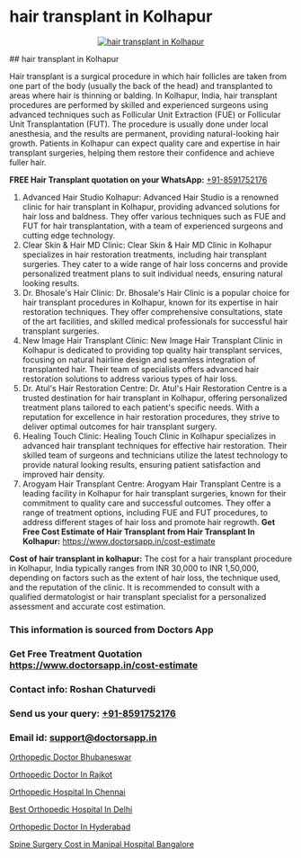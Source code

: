 # hair transplant in Kolhapur

<p align="center">
  <a href="https://doctorsapp.co.in/treatment/hair-transplant">
    <img src="https://doctorsapp.co.in/uploads/treatment_image/transplant.jpg" alt="hair transplant in Kolhapur">
  </a>
</p>
## hair transplant in Kolhapur

Hair transplant is a surgical procedure in which hair follicles are taken from one part of the body (usually the back of the head) and transplanted to areas where hair is thinning or balding. In Kolhapur, India, hair transplant procedures are performed by skilled and experienced surgeons using advanced techniques such as Follicular Unit Extraction (FUE) or Follicular Unit Transplantation (FUT). The procedure is usually done under local anesthesia, and the results are permanent, providing natural-looking hair growth. Patients in Kolhapur can expect quality care and expertise in hair transplant surgeries, helping them restore their confidence and achieve fuller hair.

**FREE Hair Transplant quotation on your WhatsApp:**  [+91-8591752176](https://api.whatsapp.com/send?phone=8591752176)

1) Advanced Hair Studio Kolhapur: Advanced Hair Studio is a renowned clinic for hair transplant in Kolhapur, providing advanced solutions for hair loss and baldness. They offer various techniques such as FUE and FUT for hair transplantation, with a team of experienced surgeons and cutting edge technology.
2) Clear Skin & Hair MD Clinic: Clear Skin & Hair MD Clinic in Kolhapur specializes in hair restoration treatments, including hair transplant surgeries. They cater to a wide range of hair loss concerns and provide personalized treatment plans to suit individual needs, ensuring natural looking results.
3) Dr. Bhosale's Hair Clinic: Dr. Bhosale's Hair Clinic is a popular choice for hair transplant procedures in Kolhapur, known for its expertise in hair restoration techniques. They offer comprehensive consultations, state of the art facilities, and skilled medical professionals for successful hair transplant surgeries.
4) New Image Hair Transplant Clinic: New Image Hair Transplant Clinic in Kolhapur is dedicated to providing top quality hair transplant services, focusing on natural hairline design and seamless integration of transplanted hair. Their team of specialists offers advanced hair restoration solutions to address various types of hair loss.
5) Dr. Atul's Hair Restoration Centre: Dr. Atul's Hair Restoration Centre is a trusted destination for hair transplant in Kolhapur, offering personalized treatment plans tailored to each patient's specific needs. With a reputation for excellence in hair restoration procedures, they strive to deliver optimal outcomes for hair transplant surgery.
6) Healing Touch Clinic: Healing Touch Clinic in Kolhapur specializes in advanced hair transplant techniques for effective hair restoration. Their skilled team of surgeons and technicians utilize the latest technology to provide natural looking results, ensuring patient satisfaction and improved hair density.
7) Arogyam Hair Transplant Centre: Arogyam Hair Transplant Centre is a leading facility in Kolhapur for hair transplant surgeries, known for their commitment to quality care and successful outcomes. They offer a range of treatment options, including FUE and FUT procedures, to address different stages of hair loss and promote hair regrowth.
**Get Free Cost Estimate of Hair Transplant from Hair Transplant In Kolhapur:** https://www.doctorsapp.in/cost-estimate

**Cost of hair transplant in kolhapur:**
The cost for a hair transplant procedure in Kolhapur, India typically ranges from INR 30,000 to INR 1,50,000, depending on factors such as the extent of hair loss, the technique used, and the reputation of the clinic. It is recommended to consult with a qualified dermatologist or hair transplant specialist for a personalized assessment and accurate cost estimation.

### This information is sourced from Doctors App 
### Get Free Treatment Quotation https://www.doctorsapp.in/cost-estimate
### Contact info: Roshan Chaturvedi 
### Send us your query: [+91-8591752176](https://api.whatsapp.com/send?phone=8591752176) 
### Email id: support@doctorsapp.in

[Orthopedic Doctor Bhubaneswar](https://www.linkedin.com/pulse/orthopedic-doctor-bhubaneswar-doctorsapp-rajshahi-uvyke?trackingId=PpAHfBskUpLNMKSD06Gt6w%3D%3D&lipi=urn%3Ali%3Apage%3Ad_flagship3_company_admin%3BtGKQvLKET%2FOkWlJl4W0MBA%3D%3D)

[Orthopedic Doctor In Rajkot](https://www.linkedin.com/pulse/orthopedic-doctor-rajkot-knee-replacement-treatment-lesee?trackingId=eJOOiO8crcG8xnq%2BqgFZvA%3D%3D&lipi=urn%3Ali%3Apage%3Ad_flagship3_company_admin%3B%2FMzkEXxJRqGf2zEVBOlEsA%3D%3D)

[Orthopedic Hospital In Chennai](https://medium.com/@vanshmehar12/orthopedic-hospital-in-chennai-40784b11f229)

[Best Orthopedic Hospital In Delhi](https://medium.com/@vimalrana22/best-orthopedic-hospital-in-delhi-9565707c1f53)

[Orthopedic Doctor In Hyderabad](https://doctors-apps.github.io/doctorsapp/orthopedic-doctor-in-hyderabad)

[Spine Surgery Cost in Manipal Hospital Bangalore](https://doctors-apps.github.io/doctorsapp/spine-surgery-cost-in-manipal-hospital-bangalore)

